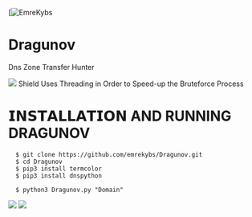 [![EmreKybs](https://img.shields.io/badge/MadeBy-EmreKybs-blue)

# Dragunov
Dns Zone Transfer Hunter

<img src="https://github.com/emrekybs/Dragunov/blob/main/1.jpg">
Shield Uses Threading in Order to Speed-up the Bruteforce Process

# 𝗜𝗡𝗦𝗧𝗔𝗟𝗟𝗔𝗧𝗜𝗢𝗡 AND RUNNING DRAGUNOV

      $ git clone https://github.com/emrekybs/Dragunov.git
      $ cd Dragunov
      $ pip3 install termcolor
      $ pip3 install dnspython

      $ python3 Dragunov.py "Domain"
 
<img src="https://github.com/emrekybs/Dragunov/blob/main/2.png">
<img src="https://github.com/emrekybs/Dragunov/blob/main/3.png">


